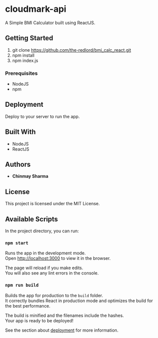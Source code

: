 # cloudmark-api 

A Simple BMI Calculator built using ReactJS.

## Getting Started

1. git clone https://github.com/the-redlord/bmi_calc_react.git
2. npm install
4. npm index.js

### Prerequisites

* NodeJS
* npm

## Deployment

Deploy to your server to run the app. 

## Built With

* NodeJS
* ReactJS

## Authors

* **Chinmay Sharma**

## License

This project is licensed under the MIT License.

## Available Scripts

In the project directory, you can run:

### `npm start`

Runs the app in the development mode.<br />
Open [http://localhost:3000](http://localhost:3000) to view it in the browser.

The page will reload if you make edits.<br />
You will also see any lint errors in the console.

### `npm run build`

Builds the app for production to the `build` folder.<br />
It correctly bundles React in production mode and optimizes the build for the best performance.

The build is minified and the filenames include the hashes.<br />
Your app is ready to be deployed!

See the section about [deployment](https://facebook.github.io/create-react-app/docs/deployment) for more information.

